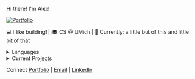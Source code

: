 Hi there! I'm Alex! 

[![Portfolio](https://img.shields.io/badge/Portfolio-Visit%20Site-blue)](https://alexsalinas.vercel.app/)

💻 I like building! | 🎓 CS @ UMich | 🔭 Currently: a little but of this and little bit of that

<details>
<summary>Languages</summary>

![C++](https://img.shields.io/badge/C++-00599C?style=flat&logo=cplusplus&logoColor=white)
![Python](https://img.shields.io/badge/Python-3776AB?style=flat&logo=python&logoColor=white)
![Java](https://img.shields.io/badge/Java-007396?style=flat&logo=java&logoColor=white)
![JavaScript](https://img.shields.io/badge/JavaScript-F7DF1E?style=flat&logo=javascript&logoColor=black)
![HTML/CSS](https://img.shields.io/badge/HTML%2FCSS-E34F26?style=flat&logo=html5&logoColor=white)
</details>

<details>
<summary>Current Projects</summary>

- 📖 [MBooking](https://mbooking.me)
- 🌐 [Personal Website](https://alexsalinas.vercel.app/)
</details>

Connect
[Portfolio](https://alexsalinas.vercel.app/) | 
[Email](mailto:alexsali@umich.edu) | 
[LinkedIn](https://www.linkedin.com/in/alexandercsalinas)
